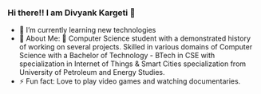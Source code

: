 ### Hi there!! I am Divyank Kargeti 👋

- 🌱 I’m currently learning new technologies
- 🤔 About Me:
🔭 Computer Science student with a demonstrated history of working on several projects. Skilled in various domains of Computer Science with a Bachelor of Technology - BTech in CSE with specialization in Internet of Things & Smart Cities specialization from University of Petroleum and Energy Studies.
- ⚡ Fun fact: Love to play video games and watching documentaries.
